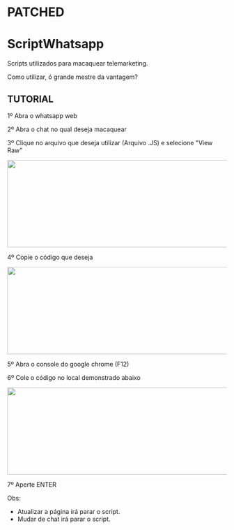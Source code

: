 <h1>PATCHED</h1>


# ScriptWhatsapp
Scripts utilizados para macaquear telemarketing.

Como utilizar, ó grande mestre da vantagem?

<h2>TUTORIAL</h2>

1º Abra o whatsapp web

2º Abra o chat no qual deseja macaquear

3º Clique no arquivo que deseja utilizar (Arquivo .JS) e selecione "View Raw"

<img src="https://github.com/vitorhartmann/ScriptWhatsapp/blob/main/Fotos/ViewRaw.PNG" width="600" height="200">

4º Copie o código que deseja

<img src="https://github.com/vitorhartmann/ScriptWhatsapp/blob/main/Fotos/ExemploCodigo.PNG" width="600" height="200">

5º Abra o console do google chrome (F12)

6º Cole o código no local demonstrado abaixo

<img src="https://github.com/vitorhartmann/ScriptWhatsapp/blob/main/Fotos/Console.PNG" width="600" height="200">

7º Aperte ENTER


Obs: 
- Atualizar a página irá parar o script.
- Mudar de chat irá parar o script.


